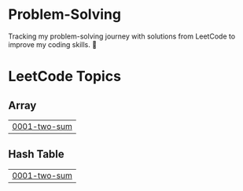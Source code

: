 # Problem-Solving
Tracking my problem-solving journey with solutions from LeetCode to improve my coding skills. 🚀

<!---LeetCode Topics Start-->
# LeetCode Topics
## Array
|  |
| ------- |
| [0001-two-sum](https://github.com/Tanishk2610/Problem-Solving/tree/master/0001-two-sum) |
## Hash Table
|  |
| ------- |
| [0001-two-sum](https://github.com/Tanishk2610/Problem-Solving/tree/master/0001-two-sum) |
<!---LeetCode Topics End-->